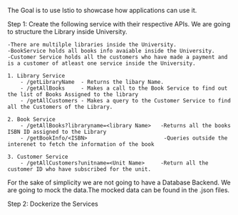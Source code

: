 The Goal is to use Istio to showcase how applications can use it.

Step 1: Create the following service with their respective APIs. We are going to structure the Library inside University.

    -There are multilple libraries inside the University.
    -BookService holds all books info avaiable inside the University.
    -Customer Service holds all the customers who have made a payment and is a customer of atleast one service inside the University.

    1. Library Service
        - /getLibraryName  - Returns the libary Name.
        - /getAllBooks     - Makes a call to the Book Service to find out the list of Books Assigned to the library
        - /getAllCustomers - Makes a query to the Customer Service to find all the Customers of the Library.

    2. Book Service
        - /getAllBooks?libraryname=<library Name>   -Returns all the books ISBN ID assigned to the Library
        - /getBookInfo/<ISBN>                        -Queries outside the interenet to fetch the information of the book

    3. Customer Service
        - /getAllCustomers?unitname=<Unit Name>     -Return all the customer ID who have subscribed for the unit.

For the sake of simplicity we are not going to have a Database Backend. We are going to mock the data.The mocked data can be found in the .json files.

Step 2: Dockerize the Services 



